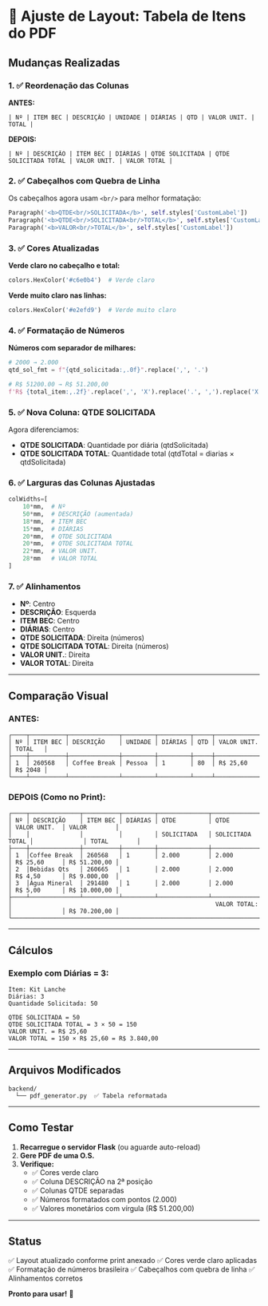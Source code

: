 # 🎨 Ajuste de Layout: Tabela de Itens do PDF

## Mudanças Realizadas

### 1. ✅ Reordenação das Colunas

**ANTES:**
```
| Nº | ITEM BEC | DESCRIÇÃO | UNIDADE | DIÁRIAS | QTD | VALOR UNIT. | TOTAL |
```

**DEPOIS:**
```
| Nº | DESCRIÇÃO | ITEM BEC | DIÁRIAS | QTDE SOLICITADA | QTDE SOLICITADA TOTAL | VALOR UNIT. | VALOR TOTAL |
```

### 2. ✅ Cabeçalhos com Quebra de Linha

Os cabeçalhos agora usam `<br/>` para melhor formatação:

```python
Paragraph('<b>QTDE<br/>SOLICITADA</b>', self.styles['CustomLabel'])
Paragraph('<b>QTDE<br/>SOLICITADA<br/>TOTAL</b>', self.styles['CustomLabel'])
Paragraph('<b>VALOR<br/>TOTAL</b>', self.styles['CustomLabel'])
```

### 3. ✅ Cores Atualizadas

**Verde claro no cabeçalho e total:**
```python
colors.HexColor('#c6e0b4')  # Verde claro
```

**Verde muito claro nas linhas:**
```python
colors.HexColor('#e2efd9')  # Verde muito claro
```

### 4. ✅ Formatação de Números

**Números com separador de milhares:**
```python
# 2000 → 2.000
qtd_sol_fmt = f"{qtd_solicitada:,.0f}".replace(',', '.')

# R$ 51200.00 → R$ 51.200,00
f'R$ {total_item:,.2f}'.replace(',', 'X').replace('.', ',').replace('X', '.')
```

### 5. ✅ Nova Coluna: QTDE SOLICITADA

Agora diferenciamos:
- **QTDE SOLICITADA**: Quantidade por diária (qtdSolicitada)
- **QTDE SOLICITADA TOTAL**: Quantidade total (qtdTotal = diarias × qtdSolicitada)

### 6. ✅ Larguras das Colunas Ajustadas

```python
colWidths=[
    10*mm,  # Nº
    50*mm,  # DESCRIÇÃO (aumentada)
    18*mm,  # ITEM BEC
    15*mm,  # DIÁRIAS
    20*mm,  # QTDE SOLICITADA
    20*mm,  # QTDE SOLICITADA TOTAL
    22*mm,  # VALOR UNIT.
    28*mm   # VALOR TOTAL
]
```

### 7. ✅ Alinhamentos

- **Nº**: Centro
- **DESCRIÇÃO**: Esquerda
- **ITEM BEC**: Centro
- **DIÁRIAS**: Centro
- **QTDE SOLICITADA**: Direita (números)
- **QTDE SOLICITADA TOTAL**: Direita (números)
- **VALOR UNIT.**: Direita
- **VALOR TOTAL**: Direita

---

## Comparação Visual

### ANTES:
```
┌────┬──────────┬──────────────┬─────────┬─────────┬─────┬──────────────┬─────────┐
│ Nº │ ITEM BEC │ DESCRIÇÃO    │ UNIDADE │ DIÁRIAS │ QTD │ VALOR UNIT.  │ TOTAL   │
├────┼──────────┼──────────────┼─────────┼─────────┼─────┼──────────────┼─────────┤
│ 1  │ 260568   │ Coffee Break │ Pessoa  │ 1       │ 80  │ R$ 25,60     │ R$ 2048 │
└────┴──────────┴──────────────┴─────────┴─────────┴─────┴──────────────┴─────────┘
```

### DEPOIS (Como no Print):
```
┌────┬──────────────┬──────────┬─────────┬──────────────┬──────────────────┬──────────────┬──────────────┐
│ Nº │ DESCRIÇÃO    │ ITEM BEC │ DIÁRIAS │ QTDE         │ QTDE             │ VALOR UNIT.  │ VALOR        │
│    │              │          │         │ SOLICITADA   │ SOLICITADA TOTAL │              │ TOTAL        │
├────┼──────────────┼──────────┼─────────┼──────────────┼──────────────────┼──────────────┼──────────────┤
│ 1  │Coffee Break  │ 260568   │ 1       │ 2.000        │ 2.000            │ R$ 25,60     │ R$ 51.200,00 │
│ 2  │Bebidas Qts   │ 260665   │ 1       │ 2.000        │ 2.000            │ R$ 4,50      │ R$ 9.000,00  │
│ 3  │Água Mineral  │ 291480   │ 1       │ 2.000        │ 2.000            │ R$ 5,00      │ R$ 10.000,00 │
├────┴──────────────┴──────────┴─────────┴──────────────┴──────────────────┼──────────────┼──────────────┤
│                                                         VALOR TOTAL:      │              │ R$ 70.200,00 │
└──────────────────────────────────────────────────────────────────────────┴──────────────┴──────────────┘
```

---

## Cálculos

### Exemplo com Diárias = 3:

```
Item: Kit Lanche
Diárias: 3
Quantidade Solicitada: 50

QTDE SOLICITADA = 50
QTDE SOLICITADA TOTAL = 3 × 50 = 150
VALOR UNIT. = R$ 25,60
VALOR TOTAL = 150 × R$ 25,60 = R$ 3.840,00
```

---

## Arquivos Modificados

```
backend/
  └── pdf_generator.py  ✅ Tabela reformatada
```

---

## Como Testar

1. **Recarregue o servidor Flask** (ou aguarde auto-reload)
2. **Gere PDF de uma O.S.**
3. **Verifique:**
   - ✅ Cores verde claro
   - ✅ Coluna DESCRIÇÃO na 2ª posição
   - ✅ Colunas QTDE separadas
   - ✅ Números formatados com pontos (2.000)
   - ✅ Valores monetários com vírgula (R$ 51.200,00)

---

## Status

✅ Layout atualizado conforme print anexado
✅ Cores verde claro aplicadas
✅ Formatação de números brasileira
✅ Cabeçalhos com quebra de linha
✅ Alinhamentos corretos

**Pronto para usar!** 🎉
